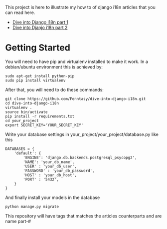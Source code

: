 This project is here to illustrate my how to of django i18n articles that you can read here.

* [Dive into Django i18n part 1](http://www.metod.io/blog/2015/05/05/django-i18n-part-1/)
* [Dive into Djanjo i18n part 2](http://www.metod.io/blog/2015/07/22/dive-django-i18n-part-2/)

# Getting Started

You will need to have pip and virtualenv installed to make it work. In a debian/ubuntu environment this is achieved by:

    sudo apt-get install python-pip
    sudo pip install virtualenv

After that, you will need to do these commands:

    git clone https://github.com/Fenntasy/dive-into-django-i18n.git
    cd dive-into-django-i18n
    virtualenv .
    source bin/activate
    pip install -r requirements.txt
    cd your_project
    export SECRET_KEY='YOUR_SECRET_KEY'

Write your database settings in your_project/your_project/database.py like this
	
	DATABASES = {
	    'default': {
	        'ENGINE': 'django.db.backends.postgresql_psycopg2',
	        'NAME': 'your_db_name',
	        'USER' : 'your_db_user',
	        'PASSWORD' : 'your_db_password',
	        'HOST' : 'your_db_host',
	        'PORT' : '5432',
	    }
	}

And finally install your models in the database

    python manage.py migrate

This repository will have tags that matches the articles counterparts and are name part-#
